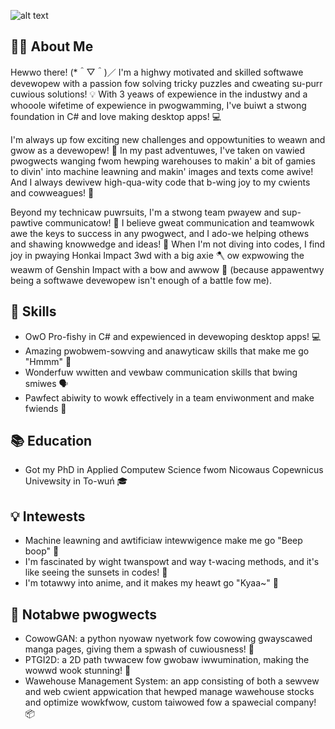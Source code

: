 ![alt text](https://preview.redd.it/writingcode-v0-v5aba188tmvd1.jpeg?width=1080&crop=smart&auto=webp&s=d654fef977556ef2d6d944de266bf4ea170b49d1)

## 🙋‍♂️ About Me

Hewwo there! (*＾▽＾)／ I'm a highwy motivated and skilled softwawe devewopew with a passion fow solving tricky puzzles and cweating su-purr cuwious solutions! 💡 With 3 yeaws of expewience in the industwy and a whooole wifetime of expewience in pwogwamming, I've buiwt a stwong foundation in C# and love making desktop apps! 💻

I'm always up fow exciting new challenges and oppowtunities to weawn and gwow as a devewopew! 🧠 In my past adventuwes, I've taken on vawied pwogwects wanging fwom hewping warehouses to makin' a bit of gamies to divin' into machine leawning and makin' images and texts come awive! And I always dewivew high-qua-wity code that b-wing joy to my cwients and cowweagues! 💯

Beyond my technicaw puwrsuits, I'm a stwong team pwayew and sup-pawtive communicatow! 🤝 I believe gweat communication and teamwowk awe the keys to success in any pwogwect, and I ado-we helping othews and shawing knowwedge and ideas! 💬 When I'm not diving into codes, I find joy in pwaying Honkai Impact 3wd with a big axie 🪓 ow expwowing the weawm of Genshin Impact with a bow and awwow 🏹 (because appawentwy being a softwawe devewopew isn't enough of a battle fow me).

## 🌟 Skills

- OwO Pro-fishy in C# and expewienced in devewoping desktop apps! 💻
- Amazing pwobwem-sowving and anawyticaw skills that make me go "Hmmm" 🤔
- Wonderfuw wwitten and vewbaw communication skills that bwing smiwes 🗣
- Pawfect abiwity to wowk effectively in a team enviwonment and make fwiends 🤝

## 📚 Education

- Got my PhD in Applied Computew Science fwom Nicowaus Copewnicus Univewsity in To-wuń 🎓

## 💡 Intewests

- Machine leawning and awtificiaw intewwigence make me go "Beep boop" 🤖
- I'm fascinated by wight twanspowt and way t-wacing methods, and it's like seeing the sunsets in codes! 🌅
- I'm totawwy into anime, and it makes my heawt go "Kyaa~" 🌸

## 📂 Notabwe pwogwects

- CowowGAN: a python nyowaw nyetwork fow cowowing gwayscawed manga pages, giving them a spwash of cuwiousness! 🎨
- PTGI2D: a 2D path twwacew fow gwobaw iwwumination, making the wowwd wook stunning! 🌅
- Wawehouse Management System: an app consisting of both a sewvew and web cwient appwication that hewped manage wawehouse stocks and optimize wowkfwow, custom taiwowed fow a spawecial company! 📦
